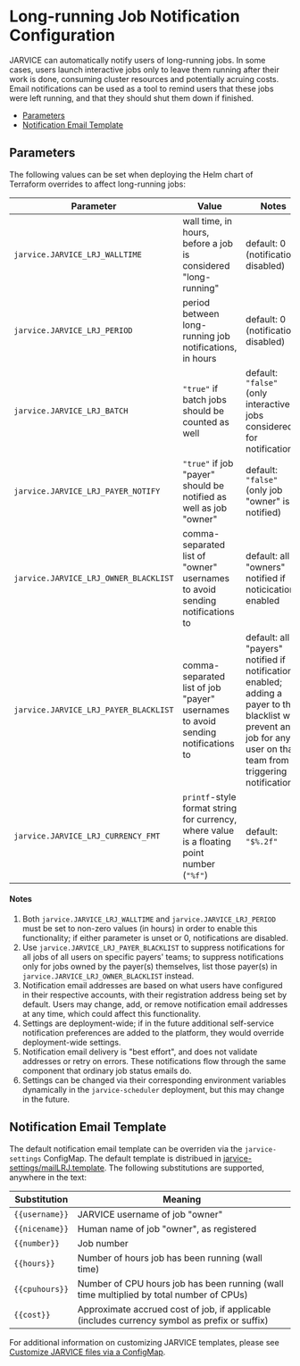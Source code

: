 # Long-running Job Notification Configuration

JARVICE can automatically notify users of long-running jobs.  In some cases, users launch interactive jobs only to leave them running after their work is done, consuming cluster resources and potentially acruing costs.  Email notifications can be used as a tool to remind users that these jobs were left running, and that they should shut them down if finished.

* [Parameters](#parameters)
* [Notification Email Template](#notification-email-template)

## Parameters

The following values can be set when deploying the Helm chart of Terraform overrides to affect long-running jobs:

Parameter|Value|Notes
---|---|---
`jarvice.JARVICE_LRJ_WALLTIME`|wall time, in hours, before a job is considered "long-running"|default: 0 (notifications disabled)
`jarvice.JARVICE_LRJ_PERIOD`|period between long-running job notifications, in hours|default: 0 (notifications disabled)
`jarvice.JARVICE_LRJ_BATCH`|`"true"` if batch jobs should be counted as well|default: `"false"` (only interactive jobs considered for notifications)
`jarvice.JARVICE_LRJ_PAYER_NOTIFY`|`"true"` if job "payer" should be notified as well as job "owner"|default: `"false"` (only job "owner" is notified)
`jarvice.JARVICE_LRJ_OWNER_BLACKLIST`|comma-separated list of "owner" usernames to avoid sending notifications to|default: all "owners" notified if noticications enabled
`jarvice.JARVICE_LRJ_PAYER_BLACKLIST`|comma-separated list of job "payer" usernames to avoid sending notifications to|default: all "payers" notified if notifications enabled; adding a payer to this blacklist will prevent any job for any user on that team from triggering notifications
`jarvice.JARVICE_LRJ_CURRENCY_FMT`|`printf`-style format string for currency, where value is a floating point number (`"%f"`)|default: `"$%.2f"`

#### Notes

1. Both `jarvice.JARVICE_LRJ_WALLTIME` and `jarvice.JARVICE_LRJ_PERIOD` must be set to non-zero values (in hours) in order to enable this functionality; if either parameter is unset or 0, notifications are disabled.
2. Use `jarvice.JARVICE_LRJ_PAYER_BLACKLIST` to suppress notifications for all jobs of all users on specific payers' teams; to suppress notifications only for jobs owned by the payer(s) themselves, list those payer(s) in `jarvice.JARVICE_LRJ_OWNER_BLACKLIST` instead.
3. Notification email addresses are based on what users have configured in their respective accounts, with their registration address being set by default.  Users may change, add, or remove notification email addresses at any time, which could affect this functionality.
4. Settings are deployment-wide; if in the future additional self-service notification preferences are added to the platform, they would override deployment-wide settings.
5. Notification email delivery is "best effort", and does not validate addresses or retry on errors.  These notifications flow through the same component that ordinary job status emails do.
6. Settings can be changed via their corresponding environment variables dynamically in the `jarvice-scheduler` deployment, but this may change in the future.

## Notification Email Template

The default notification email template can be overriden via the `jarvice-settings` ConfigMap.  The default template is distribued in [jarvice-settings/mailLRJ.template](jarvice-settings/mailLRJ.template).  The following substitutions are supported, anywhere in the text:

Substitution|Meaning
---|---
`{{username}}`|JARVICE username of job "owner"
`{{nicename}}`|Human name of job "owner", as registered
`{{number}}`|Job number
`{{hours}}`|Number of hours job has been running (wall time)
`{{cpuhours}}`|Number of CPU hours job has been running (wall time multiplied by total number of CPUs)
`{{cost}}`|Approximate accrued cost of job, if applicable (includes currency symbol as prefix or suffix)

For additional information on customizing JARVICE templates, please see [Customize JARVICE files via a ConfigMap](README.md#customize-jarvice-files-via-a-configmap).

